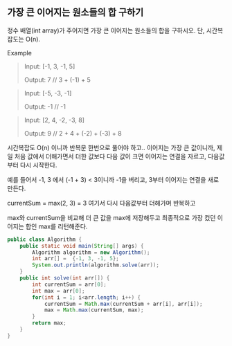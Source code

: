 ## 가장 큰 이어지는 원소들의 합 구하기 

정수 배열(int array)가 주어지면 가장 큰 이어지는 원소들의 합을 구하시오. 단, 시간복잡도는 O(n).

Example

>  Input: [-1, 3, -1, 5]
>
>  Output: 7 // 3 + (-1) + 5

> Input: [-5, -3, -1]
>
> Output: -1 // -1

>  Input: [2, 4, -2, -3, 8]
>
>  Output: 9 // 2 + 4 + (-2) + (-3) + 8



시간복잡도 O(n) 이니까 반복문 한번으로 풀어야 하고.. 이어지는 가장 큰 값이니까, 제일 처음 값에서 더해가면서 더한 값보다 다음 값이 크면 이어지는 연결을 자르고, 다음값부터 다시 시작한다.

예를 들어서 -1, 3 에서 (-1 + 3) < 3이니까 -1을 버리고, 3부터 이어지는 연결을 새로 만든다.

currentSum = max(2, 3) = 3 여기서 다시 다음값부터 더해가며 반복하고

max와 currentSum을 비교해 더 큰 값을 max에 저장해두고 최종적으로 가장 컸던 이어지는 합인 max를 리턴해준다.

```java
public class Algorithm {
    public static void main(String[] args) {
        Algorithm algorithm = new Algorithm();
        int arr[] =  {-1, 3, -1, 5};
        System.out.println(algorithm.solve(arr));
    }
    public int solve(int arr[]) {
        int currentSum = arr[0];
        int max = arr[0];
        for(int i = 1; i<arr.length; i++) {
            currentSum = Math.max(currentSum + arr[i], arr[i]);
            max = Math.max(currentSum, max);
        }
        return max;
    }
}
```

